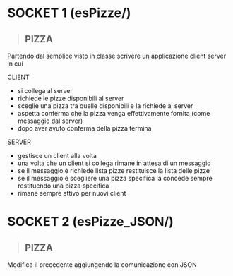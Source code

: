 # SOCKET 1 (esPizze/)

> ## PIZZA
Partendo dal semplice visto in classe scrivere un applicazione client server in cui

CLIENT
- si collega al server
- richiede le pizze disponibili al server
- sceglie una pizza tra quelle disponibili e la richiede al server
- aspetta conferma che la pizza venga effettivamente fornita (come messaggio dal server)
- dopo aver avuto conferma della pizza termina

SERVER
- gestisce un client alla volta
- una volta che un client si collega rimane in attesa di un messaggio
- se il messaggio è richiede lista pizze restituisce la lista delle pizze
- se il messaggio è scegliere una pizza specifica la concede sempre restituendo una pizza specifica
- rimane sempre attivo per nuovi client

# SOCKET 2 (esPizze_JSON/)
> ## PIZZA
Modifica il precedente aggiungendo la comunicazione con JSON
